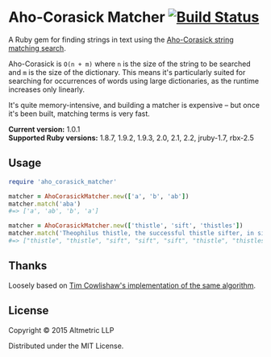 # Aho-Corasick Matcher [![Build Status](https://travis-ci.org/altmetric/aho_corasick_matcher.svg?branch=master)](https://travis-ci.org/altmetric/aho_corasick_matcher)

A Ruby gem for finding strings in text using the [Aho-Corasick string matching search](http://citeseerx.ist.psu.edu/viewdoc/download?doi=10.1.1.96.4671&rep=rep1&type=pdf).

Aho-Corasick is `O(n + m)` where `n` is the size of the string to be searched
and `m` is the size of the dictionary. This means it's particularly suited for
searching for occurrences of words using large dictionaries, as the runtime
increases only linearly.

It's quite memory-intensive, and building a matcher is expensive – but once it's
been built, matching terms is very fast.

**Current version:** 1.0.1  
**Supported Ruby versions:** 1.8.7, 1.9.2, 1.9.3, 2.0, 2.1, 2.2, jruby-1.7, rbx-2.5

## Usage

```ruby
require 'aho_corasick_matcher'

matcher = AhoCorasickMatcher.new(['a', 'b', 'ab'])
matcher.match('aba')
#=> ['a', 'ab', 'b', 'a']

matcher = AhoCorasickMatcher.new(['thistle', 'sift', 'thistles'])
matcher.match('Theophilus thistle, the successful thistle sifter, in sifting a sieve full of un-sifted thistles, thrust three thousand thistles through the thick of his thumb.')
#=> ["thistle", "thistle", "sift", "sift", "sift", "thistle", "thistles", "thistle", "thistles"]
```

## Thanks

Loosely based on [Tim Cowlishaw's implementation of the same algorithm](https://github.com/timcowlishaw/aho_corasick).

## License

Copyright © 2015 Altmetric LLP

Distributed under the MIT License.
